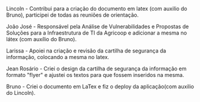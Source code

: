 Lincoln - Contribui para a criação do documento em latex (com auxilio do Bruno), participei de todas as reuniões de orientação. 

João José - Responsável pela Análise de Vulnerabilidades e Propostas de Soluções para a Infraestrutura de TI da Agricoop e adicionar a mesma no látex (com auxílio do Bruno). 

Larissa - Apoiei na criação e revisão da cartilha de segurança da informação, colocando a mesma no latex.

Jean Rosário - Criei o design da cartilha de segurança da informação em formato "flyer" e ajustei os textos para que fossem inseridos na mesma.

Bruno - Criei o documento em LaTex e fiz o deploy da aplicação(com auxilio do Lincoln). 
